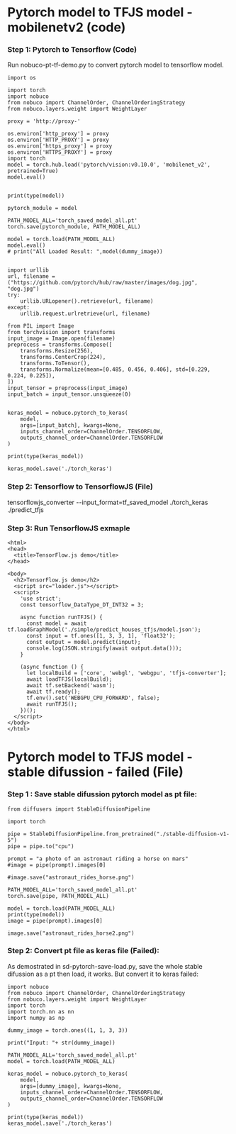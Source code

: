 


# Pytorch model to TFJS model - mobilenetv2 (code)


### Step 1: Pytorch to Tensorflow (Code)

Run nobuco-pt-tf-demo.py to convert pytorch model to tensorflow model.
```
import os

import torch
import nobuco
from nobuco import ChannelOrder, ChannelOrderingStrategy
from nobuco.layers.weight import WeightLayer

proxy = 'http://proxy-'

os.environ['http_proxy'] = proxy
os.environ['HTTP_PROXY'] = proxy
os.environ['https_proxy'] = proxy
os.environ['HTTPS_PROXY'] = proxy
import torch
model = torch.hub.load('pytorch/vision:v0.10.0', 'mobilenet_v2', pretrained=True)
model.eval()


print(type(model))

pytorch_module = model

PATH_MODEL_ALL='torch_saved_model_all.pt'
torch.save(pytorch_module, PATH_MODEL_ALL)

model = torch.load(PATH_MODEL_ALL)
model.eval()
# print("All Loaded Result: ",model(dummy_image))


import urllib
url, filename = ("https://github.com/pytorch/hub/raw/master/images/dog.jpg", "dog.jpg")
try:
    urllib.URLopener().retrieve(url, filename)
except:
    urllib.request.urlretrieve(url, filename)

from PIL import Image
from torchvision import transforms
input_image = Image.open(filename)
preprocess = transforms.Compose([
    transforms.Resize(256),
    transforms.CenterCrop(224),
    transforms.ToTensor(),
    transforms.Normalize(mean=[0.485, 0.456, 0.406], std=[0.229, 0.224, 0.225]),
])
input_tensor = preprocess(input_image)
input_batch = input_tensor.unsqueeze(0)


keras_model = nobuco.pytorch_to_keras(
    model,
    args=[input_batch], kwargs=None,
    inputs_channel_order=ChannelOrder.TENSORFLOW,
    outputs_channel_order=ChannelOrder.TENSORFLOW
)

print(type(keras_model))

keras_model.save('./torch_keras')
```

### Step 2: Tensorflow to TensorflowJS (File)

tensorflowjs_converter --input_format=tf_saved_model ./torch_keras ./predict_tfjs

### Step 3: Run TensorflowJS exmaple

```
<html>
<head>
  <title>TensorFlow.js demo</title>
</head>

<body>
  <h2>TensorFlow.js demo</h2>
  <script src="loader.js"></script>
  <script>
    'use strict';
    const tensorflow_DataType_DT_INT32 = 3;

    async function runTFJS() {
      const model = await tf.loadGraphModel('./simple/predict_houses_tfjs/model.json');
      const input = tf.ones([1, 3, 3, 1], 'float32');
      const output = model.predict(input);
      console.log(JSON.stringify(await output.data()));
    }

    (async function () {
      let localBuild = ['core', 'webgl', 'webgpu', 'tfjs-converter'];
      await loadTFJS(localBuild);
      await tf.setBackend('wasm');
      await tf.ready();
      tf.env().set('WEBGPU_CPU_FORWARD', false);
      await runTFJS();
    })();
  </script>
</body>
</html>
```

# Pytorch model to TFJS model - stable difussion - failed (File)

### Step 1 : Save stable difussion pytorch model as pt file: 
```
from diffusers import StableDiffusionPipeline

import torch

pipe = StableDiffusionPipeline.from_pretrained("./stable-diffusion-v1-5")
pipe = pipe.to("cpu")

prompt = "a photo of an astronaut riding a horse on mars"
#image = pipe(prompt).images[0]

#image.save("astronaut_rides_horse.png")

PATH_MODEL_ALL='torch_saved_model_all.pt'
torch.save(pipe, PATH_MODEL_ALL)

model = torch.load(PATH_MODEL_ALL)
print(type(model))
image = pipe(prompt).images[0]

image.save("astronaut_rides_horse2.png")
```
### Step 2: Convert pt file as keras file (Failed): 

As demostrated in sd-pytorch-save-load.py,  save the whole stable difussion as a pt then load, it works.
But convert it to keras failed:

```
import nobuco
from nobuco import ChannelOrder, ChannelOrderingStrategy
from nobuco.layers.weight import WeightLayer
import torch
import torch.nn as nn
import numpy as np

dummy_image = torch.ones((1, 1, 3, 3))

print("Input: "+ str(dummy_image))

PATH_MODEL_ALL='torch_saved_model_all.pt'
model = torch.load(PATH_MODEL_ALL)

keras_model = nobuco.pytorch_to_keras(
    model,
    args=[dummy_image], kwargs=None,
    inputs_channel_order=ChannelOrder.TENSORFLOW,
    outputs_channel_order=ChannelOrder.TENSORFLOW
)

print(type(keras_model))
keras_model.save('./torch_keras')
```
